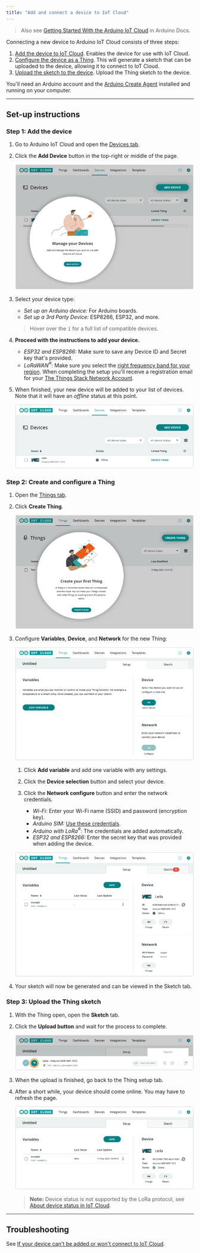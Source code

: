 ```yaml
---
title: "Add and connect a device to IoT Cloud"
---
```


> Also see [Getting Started With the Arduino IoT Cloud](https://docs.arduino.cc/cloud/iot-cloud/tutorials/iot-cloud-getting-started) in Arduino Docs.

Connecting a new device to Arduino IoT Cloud consists of three steps:

1. [Add the device to IoT Cloud](#add-the-device). Enables the device for use with IoT Cloud.
2. [Configure the device as a Thing](#create-thing). This will generate a sketch that can be uploaded to the device, allowing it to connect to IoT Cloud.
3. [Upload the sketch to the device](#upload-sketch). Upload the Thing sketch to the device.

You'll need an Arduino account and the [Arduino Create Agent](https://support.arduino.cc/hc/en-us/articles/360014869820) installed and running on your computer.

---

## Set-up instructions

<a id="add-the-device"></a>

### Step 1: Add the device

1. Go to Arduino IoT Cloud and open the [Devices tab](https://create.arduino.cc/iot/devices).

2. Click the **Add Device** button in the top-right or middle of the page.

   ![The two location that the "Add Device" button can appear.](img/device-add-button.png)

3. Select your device type:

   * _Set up an Arduino device:_ For Arduino boards.
   * _Set up a 3rd Party Device:_ ESP8266, ESP32, and more.

   > Hover over the <kbd>i</kbd> for a full list of compatible devices.

4. **Proceed with the instructions to add your device.**

   * _ESP32 and ESP8266:_ Make sure to save any Device ID and Secret key that's provided.
   * _LoRaWAN<sup>®</sup>:_ Make sure you select the [right frequency band for your region](https://www.thethingsnetwork.org/docs/lorawan/frequencies-by-country/). When completing the setup you'll receive a registration email for your [The Things Stack Network Account](https://docs.arduino.cc/cloud/iot-cloud/tutorials/cloud-lora-getting-started#step-2-registering-the-things-stack-network-account).

5. When finished, your new device will be added to your list of devices. Note that it will have an _offline_ status at this point.

   ![A MKR WiFi 1010 in the Device tab.](img/iot-device-added.png)

<a id="create-thing"></a>

### Step 2: Create and configure a Thing

1. Open the [Things tab](https://create.arduino.cc/iot/things).

2. Click **Create Thing**.

   ![The two location that the "Create Thing" button can appear.](img/iot-thing-create.png)

3. Configure **Variables**, **Device**, and **Network** for the new Thing:

   ![A new, unconfigured Thing.](img/thing-setup-before.png)

   1. Click **Add variable** and add one variable with any settings.

   2. Click the **Device selection** button and select your device.

   3. Click the **Network configure** button and enter the network credentials.

      * _Wi-Fi:_ Enter your Wi-Fi name (SSID) and password (encryption key).
      * _Arduino SIM:_ [Use these credentials](https://support.arduino.cc/hc/en-us/articles/360013825159-What-are-the-credentials-for-the-Arduino-SIM-card).
      * _Arduino with LoRa<sup>®</sup>:_ The credentials are added automatically.
      * _ESP32 and ESP8266:_ Enter the secret key that was provided when adding the device.

   ![A Thing with an asociated device, network configuration, and added variable.](img/thing-setup-after.png)

4. Your sketch will now be generated and can be viewed in the Sketch tab.

<a id="upload-sketch"></a>

### Step 3: Upload the Thing sketch

1. With the Thing open, open the **Sketch** tab.

2. Click the **Upload button** and wait for the process to complete.

   ![Uploading the Thing sketch.](img/iot-sketch-upload.png)

3. When the upload is finished, go back to the Thing setup tab.

4. After a short while, your device should come online. You may have to refresh the page.

   ![A thing in IoT Cloud. The associated device is online.](img/iot-device-online.png)

   > **Note:** Device status is not supported by the LoRa protocol, see [About device status in IoT Cloud](https://support.arduino.cc/hc/en-us/articles/4407169649682-About-device-status-in-IoT-Cloud).

---

## Troubleshooting

See [If your device can't be added or won't connect to IoT Cloud](https://support.arduino.cc/hc/en-us/articles/360019355679-If-your-device-is-not-connecting-to-IoT-Cloud).
